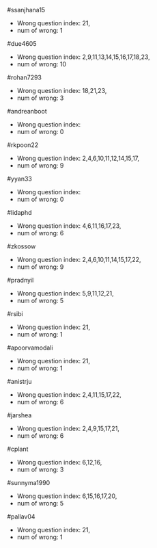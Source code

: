 #ssanjhana15
- Wrong question index: 21,
- num of wrong: 1

#due4605
- Wrong question index: 2,9,11,13,14,15,16,17,18,23,
- num of wrong: 10

#rohan7293
- Wrong question index: 18,21,23,
- num of wrong: 3

#andreanboot
- Wrong question index: 
- num of wrong: 0

#rkpoon22
- Wrong question index: 2,4,6,10,11,12,14,15,17,
- num of wrong: 9

#yyan33
- Wrong question index: 
- num of wrong: 0

#lidaphd
- Wrong question index: 4,6,11,16,17,23,
- num of wrong: 6

#zkossow
- Wrong question index: 2,4,6,10,11,14,15,17,22,
- num of wrong: 9

#pradnyil
- Wrong question index: 5,9,11,12,21,
- num of wrong: 5

#rsibi
- Wrong question index: 21,
- num of wrong: 1

#apoorvamodali
- Wrong question index: 21,
- num of wrong: 1

#anistrju
- Wrong question index: 2,4,11,15,17,22,
- num of wrong: 6

#jarshea
- Wrong question index: 2,4,9,15,17,21,
- num of wrong: 6

#cplant
- Wrong question index: 6,12,16,
- num of wrong: 3

#sunnyma1990
- Wrong question index: 6,15,16,17,20,
- num of wrong: 5

#pallav04
- Wrong question index: 21,
- num of wrong: 1

